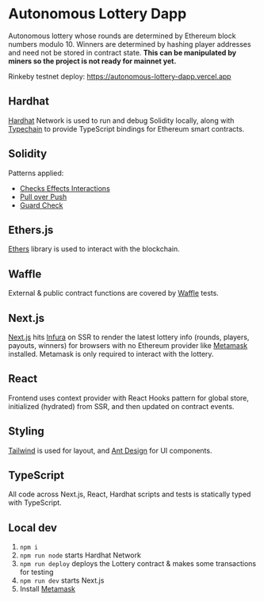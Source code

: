 # Autonomous Lottery Dapp

Autonomous lottery whose rounds are determined by Ethereum block numbers modulo 10. Winners are determined by hashing player addresses and need not be stored in contract state. **This can be manipulated by miners so the project is not ready for mainnet yet.**

Rinkeby testnet deploy: https://autonomous-lottery-dapp.vercel.app

## Hardhat

[Hardhat](https://hardhat.org/) Network is used to run and debug Solidity locally, along with [Typechain](https://github.com/ethereum-ts/TypeChain) to provide TypeScript bindings for Ethereum smart contracts.

## Solidity

Patterns applied:

- [Checks Effects Interactions](https://fravoll.github.io/solidity-patterns/checks_effects_interactions.html)
- [Pull over Push](https://github.com/fravoll/solidity-patterns/blob/master/docs/pull_over_push.md)
- [Guard Check](https://github.com/fravoll/solidity-patterns/blob/master/docs/guard_check.md)

## Ethers.js

[Ethers](https://docs.ethers.io/) library is used to interact with the blockchain.

## Waffle

External & public contract functions are covered by [Waffle](https://ethereum-waffle.readthedocs.io) tests.

## Next.js

[Next.js](https://nextjs.org/) hits [Infura](https://infura.io/) on SSR to render the latest lottery info (rounds, players, payouts, winners) for browsers with no Ethereum provider like [Metamask](https://metamask.io/) installed. Metamask is only required to interact with the lottery.

## React

Frontend uses context provider with React Hooks pattern for global store, initialized (hydrated) from SSR, and then updated on contract events.

## Styling

[Tailwind](https://tailwindcss.com/) is used for layout, and [Ant Design](https://ant.design/) for UI components.

## TypeScript

All code across Next.js, React, Hardhat scripts and tests is statically typed with TypeScript.

## Local dev

1. `npm i`
2. `npm run node` starts Hardhat Network
3. `npm run deploy` deploys the Lottery contract & makes some transactions for testing
4. `npm run dev` starts Next.js
5. Install [Metamask](https://metamask.io/)
